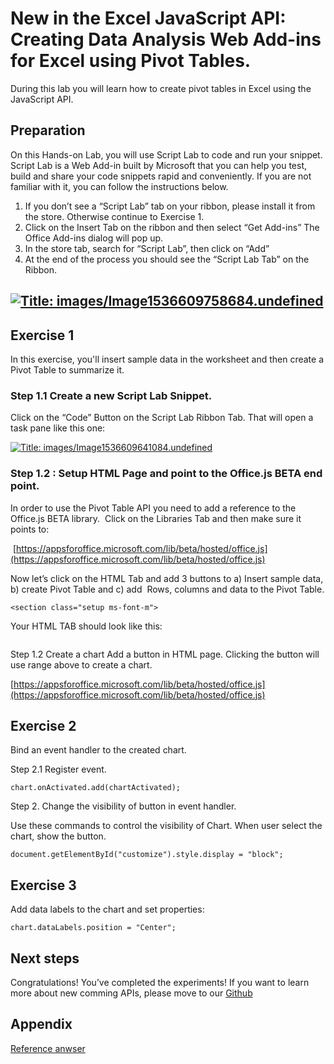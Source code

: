 # New in the Excel JavaScript API: Creating Data Analysis Web Add-ins for Excel using Pivot Tables.

During this lab you will learn how to create pivot tables in Excel using the JavaScript API.

## Preparation

On this Hands-on Lab, you will use Script Lab to code and run your snippet. Script Lab is a Web Add-in built by Microsoft that you can help you test, build and share your code snippets rapid and conveniently. If you are not familiar with it, you can follow the instructions below.

1.  If you don’t see a “Script Lab” tab on your ribbon, please install it from the store. Otherwise continue to Exercise 1\.
2.  Click on the Insert Tab on the ribbon and then select “Get Add-ins” The Office Add-ins dialog will pop up.
3.  In the store tab, search for “Script Lab”, then click on “Add”
4.  At the end of the process you should see the “Script Lab Tab” on the Ribbon.

## [![Title: images/Image1536609758684.undefined](~WRS%7b9D5CB4B4-0889-4037-8EAB-D6C7C825BB81%7d_files/image001.png)](https://raw.githubusercontent.com/OfficeDev/hands-on-labs/master/images/Image1536609758684.undefined)

## Exercise 1

In this exercise, you'll insert sample data in the worksheet and then create a Pivot Table to summarize it.

### Step 1.1 Create a new Script Lab Snippet.

Click on the “Code” Button on the Script Lab Ribbon Tab. That will open a task pane like this one:

[![Title: images/Image1536609641084.undefined](~WRS%7b9D5CB4B4-0889-4037-8EAB-D6C7C825BB81%7d_files/image002.png)](https://raw.githubusercontent.com/OfficeDev/hands-on-labs/master/images/Image1536609641084.undefined)

### Step 1.2 : Setup HTML Page and point to the Office.js BETA end point.

In order to use the Pivot Table API you need to add a reference to the Office.js BETA library.  Click on the Libraries Tab and then make sure it points to:

 [https://appsforoffice.microsoft.com/lib/beta/hosted/office.js](https://appsforoffice.microsoft.com/lib/beta/hosted/office.js)

Now let’s click on the HTML Tab and add 3 buttons to a) Insert sample data, b) create Pivot Table and c) add  Rows, columns and data to the Pivot Table.

```
<section class="setup ms-font-m">
```

Your HTML TAB should look like this:

```

```

Step 1.2 Create a chart Add a button in HTML page. Clicking the button will use range above to create a chart.

[https://appsforoffice.microsoft.com/lib/beta/hosted/office.js](https://appsforoffice.microsoft.com/lib/beta/hosted/office.js)

## Exercise 2

Bind an event handler to the created chart.

Step 2.1 Register event.

```
chart.onActivated.add(chartActivated);
```

Step 2\. Change the visibility of button in event handler.

Use these commands to control the visibility of Chart. When user select the chart, show the button.

```
document.getElementById("customize").style.display = "block";
```

## Exercise 3

Add data labels to the chart and set properties:

```
chart.dataLabels.position = "Center";
```

## Next steps

Congratulations! You’ve completed the experiments! If you want to learn more about new comming APIs, please move to our [Github](https://github.com/OfficeDev/office-js-docs/tree/ExcelJs_OpenSpec)

## Appendix

[Reference anwser](https://gist.github.com/79f15944334e208361bbb1aa7229ec3f)